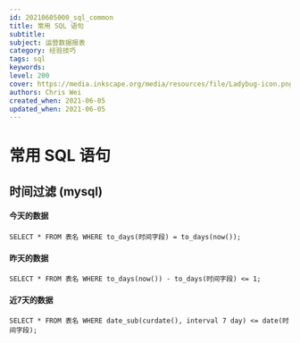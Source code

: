 ```yaml
---
id: 20210605000_sql_common
title: 常用 SQL 语句
subtitle: 
subject: 运营数据报表
category: 经验技巧
tags: sql
keywords: 
level: 200
cover: https://media.inkscape.org/media/resources/file/Ladybug-icon.png
authors: Chris Wei
created_when: 2021-06-05
updated_when: 2021-06-05
---
```


# 常用 SQL 语句

## 时间过滤 (mysql)

#### 今天的数据

```
SELECT * FROM 表名 WHERE to_days(时间字段) = to_days(now());
```

#### 昨天的数据

```
SELECT * FROM 表名 WHERE to_days(now()) - to_days(时间字段) <= 1;
```

#### 近7天的数据

```
SELECT * FROM 表名 WHERE date_sub(curdate(), interval 7 day) <= date(时间字段);
```
